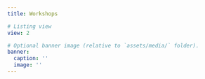 ```yaml
---
title: Workshops

# Listing view
view: 2

# Optional banner image (relative to `assets/media/` folder).
banner:
  caption: ''
  image: ''
---
```


<br>